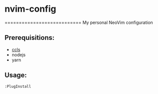 # nvim-config
===========================
My personal NeoVim configuration
## Prerequisitions:
* [ccls](https://github.com/MaskRay/ccls)
* nodejs
* yarn
## Usage:
```vim
:PlugInstall
```
